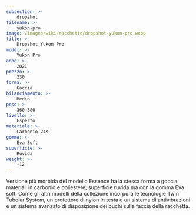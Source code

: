 ```yaml
---
subsection: >-
    dropshot
filename: >-
    yukon-pro
image: /images/wiki/racchette/dropshot-yukon-pro.webp
title: >-
    Dropshot Yukon Pro
model: >-
    Yukon Pro
anno: >-
    2021
prezzo: >-
    230
forma: >-
    Goccia
bilanciamento: >-
    Medio
peso: >-
    360-380
livello: >-
    Esperto
materiale: >-
    Carbonio 24K
gomma: >-
    Eva Soft
superficie: >-
    Ruvida
weight: >-
    -12
---
```

Versione più morbida del modello Essence ha la stessa forma a goccia, materiali in carbonio e poliestere, superficie ruvida ma con la gomma Eva soft. Come gli altri modelli della collezione incorpora le tecnologie Twin Tubolar System, un protettore di nylon in testa e un sistema di antivibrazioni e un sistema avanzato di disposizione dei buchi sulla faccia della racchetta.